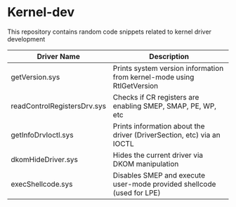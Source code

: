 # Kernel-dev

This repository contains random code snippets related to kernel driver development

|  **Driver Name**   |   **Description**  |
| --- | --- |
| getVersion.sys | Prints system version information from kernel-mode using RtlGetVersion |
| readControlRegistersDrv.sys | Checks if CR registers are enabling SMEP, SMAP, PE, WP, etc |
| getInfoDrvIoctl.sys | Prints information about the driver (DriverSection, etc) via an IOCTL |
| dkomHideDriver.sys | Hides the current driver via DKOM manipulation |
| execShellcode.sys | Disables SMEP and execute user-mode provided shellcode (used for LPE) |
